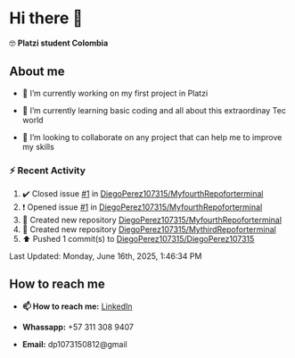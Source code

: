 
# Hi there 👋

🤓   **Platzi student Colombia**

## About me

- 🔭 I’m currently working on my first project in Platzi

- 🌱 I’m currently learning basic coding and all  about this extraordinay Tec world

- 👯 I’m looking to collaborate on any project that can help me to improve my skills

### :zap: Recent Activity
<!--RECENT_ACTIVITY:start-->
1. ✔️ Closed issue [#1](https://github.com/DiegoPerez107315/MyfourthRepoforterminal/issues/1) in [DiegoPerez107315/MyfourthRepoforterminal](https://github.com/DiegoPerez107315/MyfourthRepoforterminal)<br>
2. ❗️ Opened issue [#1](https://github.com/DiegoPerez107315/MyfourthRepoforterminal/issues/1) in [DiegoPerez107315/MyfourthRepoforterminal](https://github.com/DiegoPerez107315/MyfourthRepoforterminal)<br>
3. 📔 Created new repository [DiegoPerez107315/MyfourthRepoforterminal](https://github.com/DiegoPerez107315/MyfourthRepoforterminal)<br>
4. 📔 Created new repository [DiegoPerez107315/MythirdRepoforterminal](https://github.com/DiegoPerez107315/MythirdRepoforterminal)<br>
5. ⬆️ Pushed 1 commit(s) to [DiegoPerez107315/DiegoPerez107315](https://github.com/DiegoPerez107315/DiegoPerez107315)<br>
<!--RECENT_ACTIVITY:end-->
<!--RECENT_ACTIVITY:last_update-->
Last Updated: Monday, June 16th, 2025, 1:46:34 PM
<!--RECENT_ACTIVITY:last_update_end-->

## How to reach me

- **📫 How to reach me:** [LinkedIn](https://www.linkedin.com/in/diego-zambrano-perez/)

- **Whassapp:** +57 311 308 9407

- **Email:**   dp1073150812@gmail

